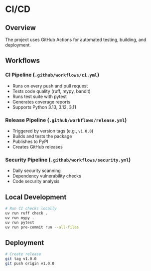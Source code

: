 # CI/CD


## Overview

The project uses GitHub Actions for automated testing, building, and deployment.

## Workflows


### CI Pipeline (`.github/workflows/ci.yml`)
- Runs on every push and pull request
- Tests code quality (ruff, mypy, bandit)
- Runs test suite with pytest
- Generates coverage reports
- Supports Python 3.13, 3.12, 3.11

### Release Pipeline (`.github/workflows/release.yml`)
- Triggered by version tags (e.g., `v1.0.0`)
- Builds and tests the package
- Publishes to PyPI
- Creates GitHub releases

### Security Pipeline (`.github/workflows/security.yml`)
- Daily security scanning
- Dependency vulnerability checks
- Code security analysis


## Local Development

```bash
# Run CI checks locally
uv run ruff check .
uv run mypy .
uv run pytest
uv run pre-commit run --all-files
```

## Deployment

```bash
# Create release
git tag v1.0.0
git push origin v1.0.0
```


